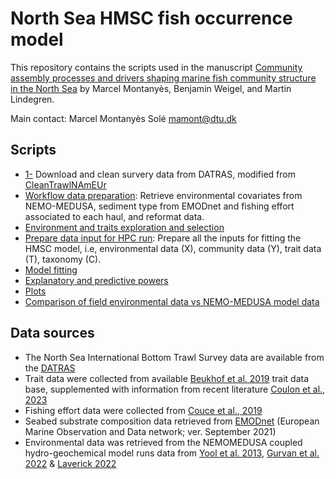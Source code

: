 # North Sea HMSC fish occurrence model

This repository contains the scripts used in the manuscript [Community assembly processes and drivers shaping marine fish community structure in the North Sea](https://doi.org/10.1111/ecog.06642) by Marcel Montanyès, Benjamin Weigel, and Martin Lindegren.

Main contact: Marcel Montanyès Solé [mamont@dtu.dk](mailto:mamont@dtu.dk)


## Scripts
* [1-](https://github.com/marcelxelo/NS_fish_community/blob/main/scripts/1-Download%20and%20clean%20survery%20data%20from%20DATRAS.R) Download and clean survery data from DATRAS, modified from [CleanTrawlNAmEUr](https://github.com/AquaAuma/CleanTrawlNAmEUr/blob/main/code/cleanDATRAS.R)
* [Workflow data preparation](https://github.com/marcelxelo/NS_fish_community/blob/main/scripts/2-Workflow%20data%20preparation.R): Retrieve environmental covariates from NEMO-MEDUSA, sediment type from EMODnet and fishing effort associated to each haul, and reformat data.
* [Environment and traits exploration and selection](https://github.com/marcelxelo/NS_fish_community/blob/main/scripts/3-Environment%20and%20traits%20exploration%20and%20selection.R)
* [Prepare data input for HPC run](https://github.com/marcelxelo/NS_fish_community/blob/main/scripts/4-Prepare%20data%20input%20for%20HPC%20run.R): Prepare all the inputs for fitting the HMSC model, i.e, environmental data (X), community data (Y), trait data (T), taxonomy (C).
* [Model fitting](https://github.com/marcelxelo/NS_fish_community/blob/main/scripts/5-Model%20fitting.R)
* [Explanatory and predictive powers](https://github.com/marcelxelo/NS_fish_community/blob/main/scripts/6-Explanatory%20and%20predictive%20powers.R)
* [Plots](https://github.com/marcelxelo/NS_fish_community/blob/main/scripts/7-Plots.R)
* [Comparison of field environmental data vs NEMO-MEDUSA model data](https://github.com/marcelxelo/NS_fish_community/blob/main/scripts/8-Comparison%20of%20field%20environmental%20data%20vs%20NEMO-MEDUSA%20model%20data.R)


## Data sources
* The North Sea International Bottom Trawl Survey data are available from the [DATRAS](https://datras.ices.dk/Data_products/Download/Download_Data_public.aspx)
* Trait data were collected from available [Beukhof et al. 2019](https://doi.org/10.1594/PANGAEA.900866) trait data base, supplemented with information from recent literature [Coulon et al., 2023](https://doi.org/10.1111/geb.13731)
* Fishing effort data were collected from [Couce et al., 2019](https://doi.org/10.14466/)
* Seabed substrate composition data retrieved from [EMODnet](https://www.emodnet-geology.eu) (European Marine Observation
and Data network; ver. September 2021)
* Environmental data was retrieved from the NEMOMEDUSA coupled hydro-geochemical model runs data from [Yool et al. 2013](https://doi.org/10.5194/gmd-6-1767-2013), [Gurvan et al. 2022](https://doi.org/10.5281/zenodo.6334656) & [Laverick 2022](https://github.com/Jack-H-Laverick/nemomedusR)
